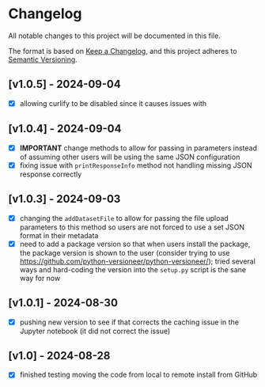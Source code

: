# Changelog

All notable changes to this project will be documented in this file.

The format is based on [Keep a Changelog](https://keepachangelog.com/en/1.0.0/),
and this project adheres to [Semantic Versioning](https://semver.org/spec/v2.0.0.html).

## [v1.0.5] - 2024-09-04

- [x] allowing curlify to be disabled since it causes issues with 

## [v1.0.4] - 2024-09-04

- [x] **IMPORTANT** change methods to allow for passing in parameters instead of assuming other users will be using the same JSON configuration
- [x] fixing issue with `printResponseInfo` method not handling missing JSON response correctly

## [v1.0.3] - 2024-09-03

- [x] changing the `addDatasetFile` to allow for passing the file upload parameters to this method so users are not forced to use a set JSON format in their metadata
- [x] need to add a package version so that when users install the package, the package version is shown to the user (consider trying to use https://github.com/python-versioneer/python-versioneer/); tried several ways and hard-coding the version into the `setup.py` script is the sane way for now

## [v1.0.1] - 2024-08-30

- [x] pushing new version to see if that corrects the caching issue in the Jupyter notebook (it did not correct the issue)

## [v1.0] - 2024-08-28

- [x] finished testing moving the code from local to remote install from GitHub